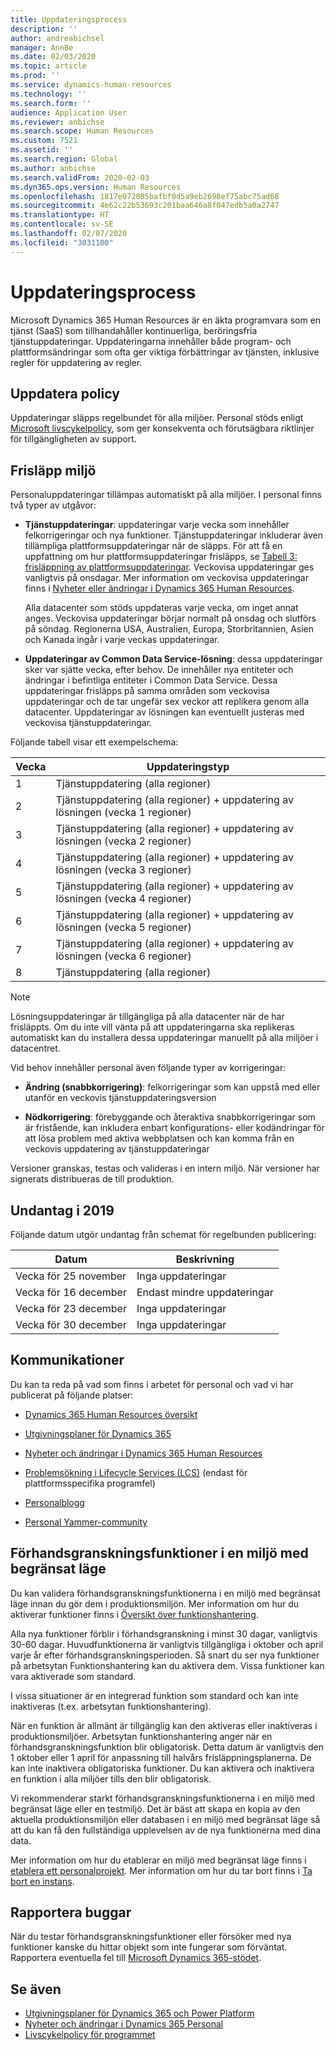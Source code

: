```yaml
---
title: Uppdateringsprocess
description: ''
author: andreabichsel
manager: AnnBe
ms.date: 02/03/2020
ms.topic: article
ms.prod: ''
ms.service: dynamics-human-resources
ms.technology: ''
ms.search.form: ''
audience: Application User
ms.reviewer: anbichse
ms.search.scope: Human Resources
ms.custom: 7521
ms.assetid: ''
ms.search.region: Global
ms.author: anbichse
ms.search.validFrom: 2020-02-03
ms.dyn365.ops.version: Human Resources
ms.openlocfilehash: 1817e072805bafbf0d5a9eb2698ef75abc75ad68
ms.sourcegitcommit: 4e62c22b53693c201baa646a8f047edb5a0a2747
ms.translationtype: HT
ms.contentlocale: sv-SE
ms.lasthandoff: 02/07/2020
ms.locfileid: "3031100"
---
```

# <a name="update-process"></a>Uppdateringsprocess

Microsoft Dynamics 365 Human Resources är en äkta programvara som en tjänst (SaaS) som tillhandahåller kontinuerliga, beröringsfria tjänstuppdateringar. Uppdateringarna innehåller både program- och plattformsändringar som ofta ger viktiga förbättringar av tjänsten, inklusive regler för uppdatering av regler.

## <a name="update-policy"></a>Uppdatera policy

Uppdateringar släpps regelbundet för alla miljöer. Personal stöds enligt [Microsoft livscykelpolicy](https://support.microsoft.com/hub/4095338/microsoft-lifecycle-policy), som ger konsekventa och förutsägbara riktlinjer för tillgängligheten av support.

## <a name="release-cadence"></a>Frisläpp miljö

Personaluppdateringar tillämpas automatiskt på alla miljöer. I personal finns två typer av utgåvor:

- **Tjänstuppdateringar**: uppdateringar varje vecka som innehåller felkorrigeringar och nya funktioner. Tjänstuppdateringar inkluderar även tillämpliga plattformsuppdateringar när de släpps. För att få en uppfattning om hur plattformsuppdateringar frisläpps, se [Tabell 3: frisläppning av plattformsuppdateringar](https://docs.microsoft.com/dynamics365/fin-ops-core/dev-itpro/migration-upgrade/versions-update-policy#table-3-platform-releases). Veckovisa uppdateringar ges vanligtvis på onsdagar. Mer information om veckovisa uppdateringar finns i [Nyheter eller ändringar i Dynamics 365 Human Resources](https://docs.microsoft.com/dynamics365/talent/whats-new).

    Alla datacenter som stöds uppdateras varje vecka, om inget annat anges. Veckovisa uppdateringar börjar normalt på onsdag och slutförs på söndag. Regionerna USA, Australien, Europa, Storbritannien, Asien och Kanada ingår i varje veckas uppdateringar. 

- **Uppdateringar av Common Data Service-lösning**: dessa uppdateringar sker var sjätte vecka, efter behov. De innehåller nya entiteter och ändringar i befintliga entiteter i Common Data Service. Dessa uppdateringar frisläpps på samma områden som veckovisa uppdateringar och de tar ungefär sex veckor att replikera genom alla datacenter. Uppdateringar av lösningen kan eventuellt justeras med veckovisa tjänstuppdateringar.

Följande tabell visar ett exempelschema:

| Vecka | Uppdateringstyp |
| --- | --- |
| 1 | Tjänstuppdatering (alla regioner) |
| 2 | Tjänstuppdatering (alla regioner) + uppdatering av lösningen (vecka 1 regioner) |
| 3 | Tjänstuppdatering (alla regioner) + uppdatering av lösningen (vecka 2 regioner) |
| 4 | Tjänstuppdatering (alla regioner) + uppdatering av lösningen (vecka 3 regioner) |
| 5 | Tjänstuppdatering (alla regioner) + uppdatering av lösningen (vecka 4 regioner) |
| 6 | Tjänstuppdatering (alla regioner) + uppdatering av lösningen (vecka 5 regioner) |
| 7 | Tjänstuppdatering (alla regioner) + uppdatering av lösningen (vecka 6 regioner) |
| 8 | Tjänstuppdatering (alla regioner) |

> [!NOTE]
> Lösningsuppdateringar är tillgängliga på alla datacenter när de har frisläppts. Om du inte vill vänta på att uppdateringarna ska replikeras automatiskt kan du installera dessa uppdateringar manuellt på alla miljöer i datacentret.

Vid behov innehåller personal även följande typer av korrigeringar:

- **Ändring (snabbkorrigering)**: felkorrigeringar som kan uppstå med eller utanför en veckovis tjänstuppdateringsversion

- **Nödkorrigering**: förebyggande och återaktiva snabbkorrigeringar som är fristående, kan inkludera enbart konfigurations- eller kodändringar för att lösa problem med aktiva webbplatsen och kan komma från en veckovis uppdatering av tjänstuppdateringar

Versioner granskas, testas och valideras i en intern miljö. När versioner har signerats distribueras de till produktion.

## <a name="exceptions-in-2019"></a>Undantag i 2019

Följande datum utgör undantag från schemat för regelbunden publicering:

| Datum | Beskrivning |
| --- | --- |
| Vecka för 25 november | Inga uppdateringar |
| Vecka för 16 december | Endast mindre uppdateringar |
| Vecka för 23 december | Inga uppdateringar |
| Vecka för 30 december | Inga uppdateringar |

## <a name="communications"></a>Kommunikationer

Du kan ta reda på vad som finns i arbetet för personal och vad vi har publicerat på följande platser:

- [Dynamics 365 Human Resources översikt](https://dynamics.microsoft.com/roadmap/talent/)

- [Utgivningsplaner för Dynamics 365](https://docs.microsoft.com/dynamics365/release-plans/)

- [Nyheter och ändringar i Dynamics 365 Human Resources](hr-admin-whats-new.md)

- [Problemsökning i Lifecycle Services (LCS)](https://docs.microsoft.com/dynamics365/fin-ops-core/dev-itpro/lifecycle-services/issue-search-lcs) (endast för plattformsspecifika programfel)

- [Personalblogg](https://community.dynamics.com/365/talent/b/dynamics365fortalent)

- [Personal Yammer-community](https://www.yammer.com/dynamicsaxfeedbackprograms/#/threads/inGroup?type=in_group&feedId=10542230)

## <a name="preview-features-in-a-sandbox-environment"></a>Förhandsgranskningsfunktioner i en miljö med begränsat läge

Du kan validera förhandsgranskningsfunktionerna i en miljö med begränsat läge innan du gör dem i produktionsmiljön. Mer information om hur du aktiverar funktioner finns i [Översikt över funktionshantering](https://docs.microsoft.com/dynamics365/fin-ops-core/fin-ops/get-started/feature-management/feature-management-overview).

Alla nya funktioner förblir i förhandsgranskning i minst 30 dagar, vanligtvis 30-60 dagar. Huvudfunktionerna är vanligtvis tillgängliga i oktober och april varje år efter förhandsgranskningsperioden. Så snart du ser nya funktioner på arbetsytan Funktionshantering kan du aktivera dem. Vissa funktioner kan vara aktiverade som standard.

I vissa situationer är en integrerad funktion som standard och kan inte inaktiveras (t.ex. arbetsytan funktionshantering).

När en funktion är allmänt är tillgänglig kan den aktiveras eller inaktiveras i produktionsmiljöer. Arbetsytan funktionshantering anger när en förhandsgranskningsfunktion blir obligatorisk. Detta datum är vanligtvis den 1 oktober eller 1 april för anpassning till halvårs frisläppningsplanerna. De kan inte inaktivera obligatoriska funktioner. Du kan aktivera och inaktivera en funktion i alla miljöer tills den blir obligatorisk.

Vi rekommenderar starkt förhandsgranskningsfunktionerna i en miljö med begränsat läge eller en testmiljö. Det är bäst att skapa en kopia av den aktuella produktionsmiljön eller databasen i en miljö med begränsat läge så att du kan få den fullständiga upplevelsen av de nya funktionerna med dina data.

Mer information om hur du etablerar en miljö med begränsat läge finns i [etablera ett personalprojekt](hr-admin-setup-provision.md). Mer information om hur du tar bort finns i [Ta bort en instans](hr-admin-setup-remove-instance.md#remove-a-test-drive-environment). 

## <a name="report-bugs"></a>Rapportera buggar

När du testar förhandsgranskningsfunktioner eller försöker med nya funktioner kanske du hittar objekt som inte fungerar som förväntat. Rapportera eventuella fel till [Microsoft Dynamics 365-stödet](https://dynamics.microsoft.com/support/).

## <a name="see-also"></a>Se även

- [Utgivningsplaner för Dynamics 365 och Power Platform](https://docs.microsoft.com/dynamics365/release-plans)
- [Nyheter och ändringar i Dynamics 365 Personal](hr-admin-whats-new.md)
- [Livscykelpolicy för programmet](https://docs.microsoft.com/dynamics365/fin-ops-core/dev-itpro/migration-upgrade/versions-update-policy)

